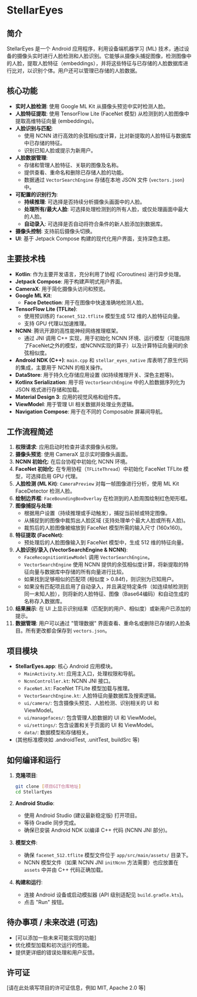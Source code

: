 # StellarEyes

## 简介

StellarEyes 是一个 Android 应用程序，利用设备端机器学习 (ML) 技术，通过设备的摄像头实时进行人脸检测和人脸识别。它能够从摄像头捕捉图像，检测图像中的人脸，提取人脸特征（embeddings），并将这些特征与已存储的人脸数据库进行比对，以识别个体。用户还可以管理已存储的人脸数据。

## 核心功能

* **实时人脸检测**: 使用 Google ML Kit 从摄像头预览中实时检测人脸。
* **人脸特征提取**: 使用 TensorFlow Lite (FaceNet 模型) 从检测到的人脸图像中提取高维特征向量 (embeddings)。
* **人脸识别与匹配**:
  * 使用 NCNN 进行高效的余弦相似度计算，比对新提取的人脸特征与数据库中已存储的特征。
  * 识别已知人脸或提示为新用户。
* **人脸数据管理**:
  * 存储和管理人脸特征、关联的图像及名称。
  * 提供查看、重命名和删除已存储人脸的功能。
  * 数据通过 `VectorSearchEngine` 存储在本地 JSON 文件 (`vectors.json`) 中。
* **可配置的识别行为**:
  * **持续推理**: 可选择是否持续分析摄像头画面中的人脸。
  * **处理所有/最大人脸**: 可选择处理检测到的所有人脸，或仅处理画面中最大的人脸。
  * **自动录入**: 可选择是否自动将符合条件的新人脸添加到数据库。
* **摄像头控制**: 支持前后摄像头切换。
* **UI**: 基于 Jetpack Compose 构建的现代化用户界面，支持深色主题。

## 主要技术栈

* **Kotlin**: 作为主要开发语言，充分利用了协程 (Coroutines) 进行异步处理。
* **Jetpack Compose**: 用于构建声明式用户界面。
* **CameraX**: 用于简化摄像头访问和预览。
* **Google ML Kit**:
  * **Face Detection**: 用于在图像中快速准确地检测人脸。
* **TensorFlow Lite (TFLite)**:
  * 使用预训练的 `facenet_512.tflite` 模型生成 512 维的人脸特征向量。
  * 支持 GPU 代理以加速推理。
* **NCNN**: 腾讯开源的高性能神经网络推理框架。
  * 通过 JNI 调用 C++ 实现，用于初始化 NCNN 环境、运行模型（可能指除了FaceNet之外的模型，或NCNN实现的算子）以及计算特征向量间的余弦相似度。
* **Android NDK (C++)**: `main.cpp` 和 `stellar_eyes_native` 库表明了原生代码的集成，主要用于 NCNN 的相关操作。
* **DataStore**: 用于持久化存储应用设置 (如持续推理开关、深色主题等)。
* **Kotlinx Serialization**: 用于将 `VectorSearchEngine` 中的人脸数据序列化为 JSON 格式进行存储和加载。
* **Material Design 3**: 应用的视觉风格和组件库。
* **ViewModel**: 用于管理 UI 相关数据并处理业务逻辑。
* **Navigation Compose**: 用于在不同的 Composable 屏幕间导航。

## 工作流程简述

1. **权限请求**: 应用启动时检查并请求摄像头权限。
2. **摄像头预览**: 使用 CameraX 显示实时摄像头画面。
3. **NCNN 初始化**: 在后台协程中初始化 NCNN 环境。
4. **FaceNet 初始化**: 在专用协程（`TFLiteThread`）中初始化 FaceNet TFLite 模型，可选择启用 GPU 代理。
5. **人脸检测 (ML Kit)**: `CameraPreview` 对每一帧图像进行分析，使用 ML Kit FaceDetector 检测人脸。
6. **绘制边界框**: `FaceBoundingBoxOverlay` 在检测到的人脸周围绘制红色矩形框。
7. **图像捕捉与处理**:
    * 根据用户设置（持续推理或手动触发），捕捉当前帧或特定图像。
    * 从捕捉到的图像中裁剪出人脸区域 (支持处理单个最大人脸或所有人脸)。
    * 裁剪后的人脸图像被缩放到 FaceNet 模型所需的输入尺寸 (160x160)。
8. **特征提取 (FaceNet)**:
    * 预处理后的人脸图像输入到 FaceNet 模型中，生成 512 维的特征向量。
9. **人脸识别/录入 (VectorSearchEngine & NCNN)**:
    * `FaceRecognitionViewModel` 调用 `VectorSearchEngine`。
    * `VectorSearchEngine` 使用 NCNN 提供的余弦相似度计算，将新提取的特征向量与数据库中存储的所有向量进行比较。
    * 如果找到足够相似的匹配项 (相似度 > 0.84f)，则识别为已知用户。
    * 如果没有匹配项且启用了自动录入，并且满足特定条件（如连续帧检测到同一未知人脸），则将新的人脸特征、图像（Base64编码）和自动生成的名称存入数据库。
10. **结果展示**: 在 UI 上显示识别结果（匹配到的用户、相似度）或新用户已添加的提示。
11. **数据管理**: 用户可以通过 "管理数据" 界面查看、重命名或删除已存储的人脸条目。所有更改都会保存到 `vectors.json`。

## 项目模块

* **StellarEyes.app**: 核心 Android 应用模块。
  * `MainActivity.kt`: 应用主入口，处理权限和导航。
  * `NcnnController.kt`: NCNN JNI 接口。
  * `FaceNet.kt`: FaceNet TFLite 模型加载与推理。
  * `VectorSearchEngine.kt`: 人脸特征向量数据库及搜索逻辑。
  * `ui/camera/`: 包含摄像头预览、人脸检测、识别相关的 UI 和 ViewModel。
  * `ui/managefaces/`: 包含管理人脸数据的 UI 和 ViewModel。
  * `ui/settings/`: 包含设置和关于页面的 UI 和 ViewModel。
  * `data/`: 数据模型和存储相关。
* (其他标准模块如 .androidTest, .unitTest, buildSrc 等)

## 如何编译和运行

1. **克隆项目**:

    ```bash
    git clone [项目GIT仓库地址]
    cd StellarEyes
    ```

2. **Android Studio**:
    * 使用 Android Studio (建议最新稳定版) 打开项目。
    * 等待 Gradle 同步完成。
    * 确保已安装 Android NDK 以编译 C++ 代码 (NCNN JNI 部分)。
3. **模型文件**:
    * 确保 `facenet_512.tflite` 模型文件位于 `app/src/main/assets/` 目录下。
    * NCNN 模型文件（如果 NCNN JNI `initNcnn` 方法需要）也应放置在 `assets` 中并由 C++ 代码正确加载。
4. **构建和运行**:
    * 连接 Android 设备或启动模拟器 (API 级别适配见 `build.gradle.kts`)。
    * 点击 "Run" 按钮。

## 待办事项 / 未来改进 (可选)

* [可以添加一些未来可能实现的功能]
* 优化模型加载和初次运行的性能。
* 提供更详细的错误处理和用户反馈。

## 许可证

[请在此处填写项目的许可证信息，例如 MIT, Apache 2.0 等]
